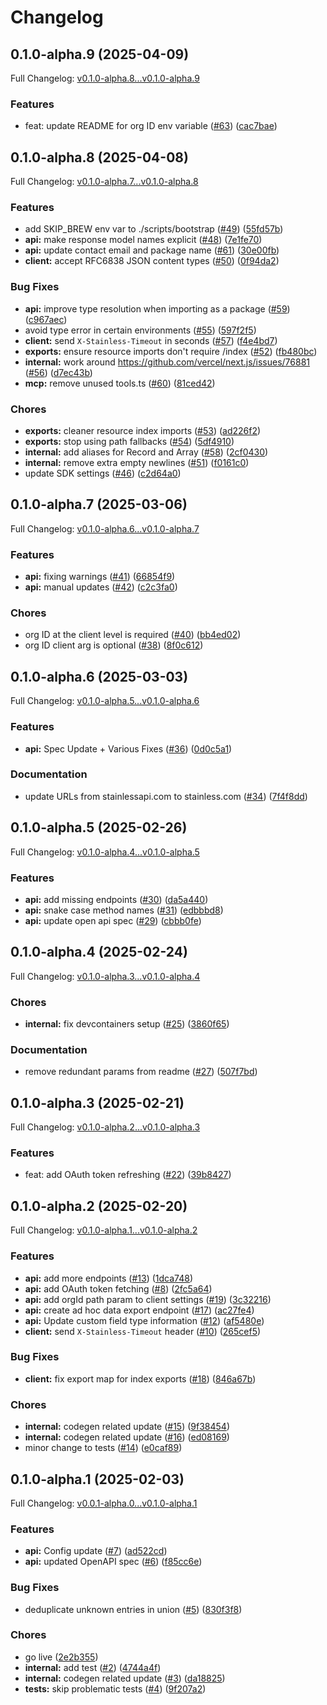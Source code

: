 # Changelog

## 0.1.0-alpha.9 (2025-04-09)

Full Changelog: [v0.1.0-alpha.8...v0.1.0-alpha.9](https://github.com/m3ter-com/m3ter-sdk-node/compare/v0.1.0-alpha.8...v0.1.0-alpha.9)

### Features

* feat: update README for org ID env variable ([#63](https://github.com/m3ter-com/m3ter-sdk-node/issues/63)) ([cac7bae](https://github.com/m3ter-com/m3ter-sdk-node/commit/cac7bae640036753cc58a87638cd90e10a561982))

## 0.1.0-alpha.8 (2025-04-08)

Full Changelog: [v0.1.0-alpha.7...v0.1.0-alpha.8](https://github.com/m3ter-com/m3ter-sdk-node/compare/v0.1.0-alpha.7...v0.1.0-alpha.8)

### Features

* add SKIP_BREW env var to ./scripts/bootstrap ([#49](https://github.com/m3ter-com/m3ter-sdk-node/issues/49)) ([55fd57b](https://github.com/m3ter-com/m3ter-sdk-node/commit/55fd57b7c4705d7d5d922886477a9ee1151e0403))
* **api:** make response model names explicit ([#48](https://github.com/m3ter-com/m3ter-sdk-node/issues/48)) ([7e1fe70](https://github.com/m3ter-com/m3ter-sdk-node/commit/7e1fe7035f448a6d60c55ded0339779681742719))
* **api:** update contact email and package name ([#61](https://github.com/m3ter-com/m3ter-sdk-node/issues/61)) ([30e00fb](https://github.com/m3ter-com/m3ter-sdk-node/commit/30e00fb2c07ea3110dd68e2ed4198af21fcd421a))
* **client:** accept RFC6838 JSON content types ([#50](https://github.com/m3ter-com/m3ter-sdk-node/issues/50)) ([0f94da2](https://github.com/m3ter-com/m3ter-sdk-node/commit/0f94da2f28689a224e46ddfd7ced82737fb00cca))


### Bug Fixes

* **api:** improve type resolution when importing as a package ([#59](https://github.com/m3ter-com/m3ter-sdk-node/issues/59)) ([c967aec](https://github.com/m3ter-com/m3ter-sdk-node/commit/c967aec928fe07d1e6dacd5a9a4abedbed0d71d8))
* avoid type error in certain environments ([#55](https://github.com/m3ter-com/m3ter-sdk-node/issues/55)) ([597f2f5](https://github.com/m3ter-com/m3ter-sdk-node/commit/597f2f502099ab93d52285d2e972e5fc2138691b))
* **client:** send `X-Stainless-Timeout` in seconds ([#57](https://github.com/m3ter-com/m3ter-sdk-node/issues/57)) ([f4e4bd7](https://github.com/m3ter-com/m3ter-sdk-node/commit/f4e4bd7e3c1e6db8173fc15ee3dd9165f066d5ca))
* **exports:** ensure resource imports don't require /index ([#52](https://github.com/m3ter-com/m3ter-sdk-node/issues/52)) ([fb480bc](https://github.com/m3ter-com/m3ter-sdk-node/commit/fb480bc85024f6c2019ae9adf13d457182bf01df))
* **internal:** work around https://github.com/vercel/next.js/issues/76881 ([#56](https://github.com/m3ter-com/m3ter-sdk-node/issues/56)) ([d7ec43b](https://github.com/m3ter-com/m3ter-sdk-node/commit/d7ec43bd72db551dcb598dc7b5a5c452a99de9c1))
* **mcp:** remove unused tools.ts ([#60](https://github.com/m3ter-com/m3ter-sdk-node/issues/60)) ([81ced42](https://github.com/m3ter-com/m3ter-sdk-node/commit/81ced42284782942b0430385413a0b981ba11384))


### Chores

* **exports:** cleaner resource index imports ([#53](https://github.com/m3ter-com/m3ter-sdk-node/issues/53)) ([ad226f2](https://github.com/m3ter-com/m3ter-sdk-node/commit/ad226f251358a7526ff005a57aa948dcb75a8dd2))
* **exports:** stop using path fallbacks ([#54](https://github.com/m3ter-com/m3ter-sdk-node/issues/54)) ([5df4910](https://github.com/m3ter-com/m3ter-sdk-node/commit/5df4910384b335277541c6ddefa8aef425745043))
* **internal:** add aliases for Record and Array ([#58](https://github.com/m3ter-com/m3ter-sdk-node/issues/58)) ([2cf0430](https://github.com/m3ter-com/m3ter-sdk-node/commit/2cf0430549a3ef4eceddcc62e932bcafeea48522))
* **internal:** remove extra empty newlines ([#51](https://github.com/m3ter-com/m3ter-sdk-node/issues/51)) ([f0161c0](https://github.com/m3ter-com/m3ter-sdk-node/commit/f0161c0c35b660ff018b53b7b02f9801c4ee6a7c))
* update SDK settings ([#46](https://github.com/m3ter-com/m3ter-sdk-node/issues/46)) ([c2d64a0](https://github.com/m3ter-com/m3ter-sdk-node/commit/c2d64a04b1e49c8b7fe5ac09214790d7f11ba2a6))

## 0.1.0-alpha.7 (2025-03-06)

Full Changelog: [v0.1.0-alpha.6...v0.1.0-alpha.7](https://github.com/m3ter-com/m3ter-sdk-node/compare/v0.1.0-alpha.6...v0.1.0-alpha.7)

### Features

* **api:** fixing warnings ([#41](https://github.com/m3ter-com/m3ter-sdk-node/issues/41)) ([66854f9](https://github.com/m3ter-com/m3ter-sdk-node/commit/66854f9864bf3357915e9a468d501ff521e21cde))
* **api:** manual updates ([#42](https://github.com/m3ter-com/m3ter-sdk-node/issues/42)) ([c2c3fa0](https://github.com/m3ter-com/m3ter-sdk-node/commit/c2c3fa0089f6ff10c082f680a6f6a0b368a020f7))


### Chores

* org ID at the client level is required ([#40](https://github.com/m3ter-com/m3ter-sdk-node/issues/40)) ([bb4ed02](https://github.com/m3ter-com/m3ter-sdk-node/commit/bb4ed027150e04b56bfc15cb4d8cd358c3761404))
* org ID client arg is optional ([#38](https://github.com/m3ter-com/m3ter-sdk-node/issues/38)) ([8f0c612](https://github.com/m3ter-com/m3ter-sdk-node/commit/8f0c61278d6326e7399da85568efb915bb9a28e3))

## 0.1.0-alpha.6 (2025-03-03)

Full Changelog: [v0.1.0-alpha.5...v0.1.0-alpha.6](https://github.com/m3ter-com/m3ter-sdk-node/compare/v0.1.0-alpha.5...v0.1.0-alpha.6)

### Features

* **api:** Spec Update + Various Fixes ([#36](https://github.com/m3ter-com/m3ter-sdk-node/issues/36)) ([0d0c5a1](https://github.com/m3ter-com/m3ter-sdk-node/commit/0d0c5a17c7d34e3b4abb5732bcca8edc2f1a9a76))


### Documentation

* update URLs from stainlessapi.com to stainless.com ([#34](https://github.com/m3ter-com/m3ter-sdk-node/issues/34)) ([7f4f8dd](https://github.com/m3ter-com/m3ter-sdk-node/commit/7f4f8ddadaea288f59b30e09f8ae1958a794362b))

## 0.1.0-alpha.5 (2025-02-26)

Full Changelog: [v0.1.0-alpha.4...v0.1.0-alpha.5](https://github.com/m3ter-com/m3ter-sdk-node/compare/v0.1.0-alpha.4...v0.1.0-alpha.5)

### Features

* **api:** add missing endpoints ([#30](https://github.com/m3ter-com/m3ter-sdk-node/issues/30)) ([da5a440](https://github.com/m3ter-com/m3ter-sdk-node/commit/da5a4401a8b205f48b20f39f3df2786c272cecd3))
* **api:** snake case method names ([#31](https://github.com/m3ter-com/m3ter-sdk-node/issues/31)) ([edbbbd8](https://github.com/m3ter-com/m3ter-sdk-node/commit/edbbbd81e5f4dd2d46853ce195a45307eb37ab46))
* **api:** update open api spec ([#29](https://github.com/m3ter-com/m3ter-sdk-node/issues/29)) ([cbbb0fe](https://github.com/m3ter-com/m3ter-sdk-node/commit/cbbb0fe5ee2ac2960256933e3a648403593b6c44))

## 0.1.0-alpha.4 (2025-02-24)

Full Changelog: [v0.1.0-alpha.3...v0.1.0-alpha.4](https://github.com/m3ter-com/m3ter-sdk-node/compare/v0.1.0-alpha.3...v0.1.0-alpha.4)

### Chores

* **internal:** fix devcontainers setup ([#25](https://github.com/m3ter-com/m3ter-sdk-node/issues/25)) ([3860f65](https://github.com/m3ter-com/m3ter-sdk-node/commit/3860f65cd2a08a2bcac7bfeed76a2e3983281b6c))


### Documentation

* remove redundant params from readme ([#27](https://github.com/m3ter-com/m3ter-sdk-node/issues/27)) ([507f7bd](https://github.com/m3ter-com/m3ter-sdk-node/commit/507f7bd4d5741df6072e12f942fccdf630e02e72))

## 0.1.0-alpha.3 (2025-02-21)

Full Changelog: [v0.1.0-alpha.2...v0.1.0-alpha.3](https://github.com/m3ter-com/m3ter-sdk-node/compare/v0.1.0-alpha.2...v0.1.0-alpha.3)

### Features

* feat: add OAuth token refreshing ([#22](https://github.com/m3ter-com/m3ter-sdk-node/issues/22)) ([39b8427](https://github.com/m3ter-com/m3ter-sdk-node/commit/39b8427ac11f4162d6b79dccc64122bf737a1702))

## 0.1.0-alpha.2 (2025-02-20)

Full Changelog: [v0.1.0-alpha.1...v0.1.0-alpha.2](https://github.com/m3ter-com/m3ter-sdk-node/compare/v0.1.0-alpha.1...v0.1.0-alpha.2)

### Features

* **api:** add more endpoints ([#13](https://github.com/m3ter-com/m3ter-sdk-node/issues/13)) ([1dca748](https://github.com/m3ter-com/m3ter-sdk-node/commit/1dca7489bb894cee0fbd15d45e94deff83bbc313))
* **api:** add OAuth token fetching ([#8](https://github.com/m3ter-com/m3ter-sdk-node/issues/8)) ([2fc5a64](https://github.com/m3ter-com/m3ter-sdk-node/commit/2fc5a644cc28eae3780c82de80f59f3071300384))
* **api:** add orgId path param to client settings ([#19](https://github.com/m3ter-com/m3ter-sdk-node/issues/19)) ([3c32216](https://github.com/m3ter-com/m3ter-sdk-node/commit/3c32216155d9f5388cd10d9c0e66cad7eb1c32a7))
* **api:** create ad hoc data export endpoint ([#17](https://github.com/m3ter-com/m3ter-sdk-node/issues/17)) ([ac27fe4](https://github.com/m3ter-com/m3ter-sdk-node/commit/ac27fe418a4733f7133cd5e5df51901d40909625))
* **api:** Update custom field type information ([#12](https://github.com/m3ter-com/m3ter-sdk-node/issues/12)) ([af5480e](https://github.com/m3ter-com/m3ter-sdk-node/commit/af5480e261a3f99c2d5ba50e55e8b14546d525f3))
* **client:** send `X-Stainless-Timeout` header ([#10](https://github.com/m3ter-com/m3ter-sdk-node/issues/10)) ([265cef5](https://github.com/m3ter-com/m3ter-sdk-node/commit/265cef56fe1b32414231ddd79cf54bea4d3f690a))


### Bug Fixes

* **client:** fix export map for index exports ([#18](https://github.com/m3ter-com/m3ter-sdk-node/issues/18)) ([846a67b](https://github.com/m3ter-com/m3ter-sdk-node/commit/846a67b6ad2f114cfa3d48032284e90e6ede4e62))


### Chores

* **internal:** codegen related update ([#15](https://github.com/m3ter-com/m3ter-sdk-node/issues/15)) ([9f38454](https://github.com/m3ter-com/m3ter-sdk-node/commit/9f384540694de3c7670d4c7066a9e85e5f91e1b8))
* **internal:** codegen related update ([#16](https://github.com/m3ter-com/m3ter-sdk-node/issues/16)) ([ed08169](https://github.com/m3ter-com/m3ter-sdk-node/commit/ed08169f6a2c47c0f80294aab67f8b510cb7c6b3))
* minor change to tests ([#14](https://github.com/m3ter-com/m3ter-sdk-node/issues/14)) ([e0caf89](https://github.com/m3ter-com/m3ter-sdk-node/commit/e0caf894c1d9f8c77d1f93238634b2f44a3431d0))

## 0.1.0-alpha.1 (2025-02-03)

Full Changelog: [v0.0.1-alpha.0...v0.1.0-alpha.1](https://github.com/m3ter-com/m3ter-sdk-node/compare/v0.0.1-alpha.0...v0.1.0-alpha.1)

### Features

* **api:** Config update ([#7](https://github.com/m3ter-com/m3ter-sdk-node/issues/7)) ([ad522cd](https://github.com/m3ter-com/m3ter-sdk-node/commit/ad522cdfc5c9d2fa533270f81c98f14ae03ab753))
* **api:** updated OpenAPI spec ([#6](https://github.com/m3ter-com/m3ter-sdk-node/issues/6)) ([f85cc6e](https://github.com/m3ter-com/m3ter-sdk-node/commit/f85cc6e4b253a2c26d5900ea86a121fbbc9340f3))


### Bug Fixes

* deduplicate unknown entries in union ([#5](https://github.com/m3ter-com/m3ter-sdk-node/issues/5)) ([830f3f8](https://github.com/m3ter-com/m3ter-sdk-node/commit/830f3f8e50c6a74bdc0a62f7e9f8aaa0380f12c5))


### Chores

* go live ([2e2b355](https://github.com/m3ter-com/m3ter-sdk-node/commit/2e2b35550f28c7cff942371f747f209446cf62ed))
* **internal:** add test ([#2](https://github.com/m3ter-com/m3ter-sdk-node/issues/2)) ([4744a4f](https://github.com/m3ter-com/m3ter-sdk-node/commit/4744a4fa23550f810cf21c658eda0168fbae42fb))
* **internal:** codegen related update ([#3](https://github.com/m3ter-com/m3ter-sdk-node/issues/3)) ([da18825](https://github.com/m3ter-com/m3ter-sdk-node/commit/da188259cf7fa7eff4cef56d5340096579e72d07))
* **tests:** skip problematic tests ([#4](https://github.com/m3ter-com/m3ter-sdk-node/issues/4)) ([9f207a2](https://github.com/m3ter-com/m3ter-sdk-node/commit/9f207a2f63cc71cdd7c7f2f9614581e794cd4860))
